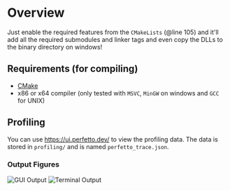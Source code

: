# Overview

Just enable the required features from the `CMakeLists` (@line 105) and it'll add all the required submodules and linker tags and even copy the DLLs to the binary directory on windows!

## Requirements (for compiling)
- [CMake](https://cmake.org/)
- x86 or x64 compiler (only tested with `MSVC`, `MinGW` on windows and `GCC` for UNIX)

## Profiling

You can use https://ui.perfetto.dev/ to view the profiling data. The data is stored in `profiling/` and is named `perfetto_trace.json`.

### Output Figures
![GUI Output](https://github.com/AbduEhab/Cpp-RL-GridWorld-Algorithims/tree/main/figures/GUI_output.png?raw=true)
![Terminal Output](https://github.com/AbduEhab/Cpp-RL-GridWorld-Algorithims/tree/main/figures/term_output.png?raw=true)

